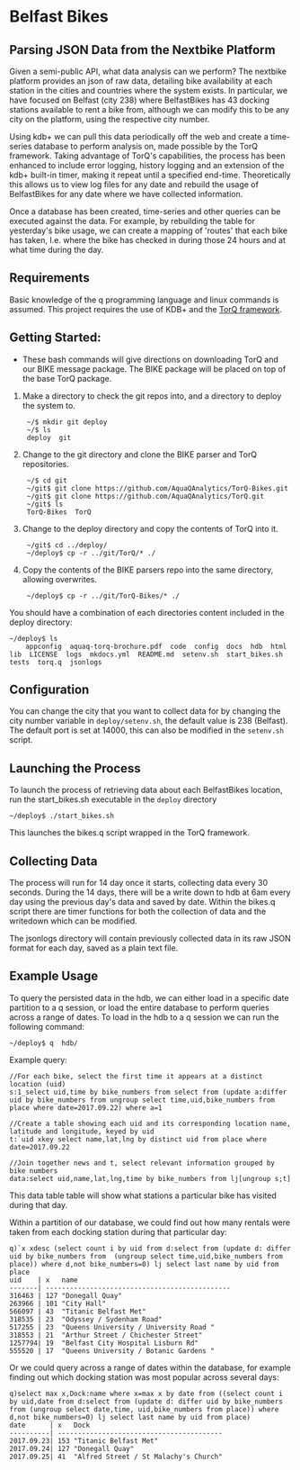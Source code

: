 # Belfast Bikes

## Parsing JSON Data from the Nextbike Platform

Given a semi-public API, what data analysis can we perform?  The nextbike platform provides an json of raw data, detailing bike availability at each station in the cities and countries where the system exists.  In particular, we have focused on Belfast (city 238) where BelfastBikes has 43 docking stations available to rent a bike from, although we can modify this to be any city on the platform, using the respective city number.

Using kdb+ we can pull this data periodically off the web and create a time-series database to perform analysis on, made possible by the TorQ framework.  Taking advantage of TorQ's capabilities, the process has been enhanced to include error logging, history logging and an extension of the kdb+ built-in timer, making it repeat until a specified end-time.  Theoretically this allows us to view log files for any date and rebuild the usage of BelfastBikes for any date where we have collected information.

Once a database has been created, time-series and other queries can be executed against the data.  For example, by rebuilding the table for yesterday's bike usage, we can create a mapping of 'routes' that each bike has taken, I.e. where the bike has checked in during those 24 hours and at what time during the day.

## Requirements


Basic knowledge of the q programming language and linux commands is assumed.
This project requires the use of KDB+ and the [TorQ framework](https://github.com/AquaQAnalytics/TorQ).

## Getting Started:

- These bash commands will give directions on downloading TorQ and our BIKE message package. The BIKE package will be placed on top of the base TorQ package.
	
1. Make a directory to check the git repos into, and a directory to deploy the system to.

		~/$ mkdir git deploy
		~/$ ls
		deploy  git
	
2. Change to the git directory and clone the BIKE parser and TorQ repositories.

		~/$ cd git
		~/git$ git clone https://github.com/AquaQAnalytics/TorQ-Bikes.git
		~/git$ git clone https://github.com/AquaQAnalytics/TorQ.git
		~/git$ ls
		TorQ-Bikes  TorQ
	
3. Change to the deploy directory and copy the contents of TorQ into it.

		~/git$ cd ../deploy/
 		~/deploy$ cp -r ../git/TorQ/* ./
	
4. Copy the contents of the BIKE parsers repo into the same directory, allowing overwrites.

		~/deploy$ cp -r ../git/TorQ-Bikes/* ./

You should have a combination of each directories content included in the deploy directory:

	~/deploy$ ls
        appconfig  aquaq-torq-brochure.pdf  code  config  docs  hdb  html  lib  LICENSE  logs  mkdocs.yml  README.md  setenv.sh  start_bikes.sh  tests  torq.q  jsonlogs     
	
## Configuration

You can change the city that you want to collect data for by changing the city number variable in `deploy/setenv.sh`, the default value is 238 (Belfast).
The default port is set at 14000, this can also be modified in the `setenv.sh` script.

## Launching the Process
To launch the process of retrieving data about each BelfastBikes location, run the start_bikes.sh executable in the `deploy` directory
```
~/deploy$ ./start_bikes.sh
```
This launches the bikes.q script wrapped in the TorQ framework.

## Collecting Data
The process will run for 14 day once it starts, collecting data every 30 seconds. During the 14 days, there will be a write down to hdb at 6am every day using the previous day's data and saved by date. Within the bikes.q script there are timer functions for both the collection of data and the writedown which can be modified.

The jsonlogs directory will contain previously collected data in its raw JSON format for each day, saved as a plain text file. 

## Example Usage

To query the persisted data in the hdb, we can either load in a specific date partition to a q session, or load the entire database to perform queries across a range of dates. To load in the hdb to a q session we can run the following command:
```
~/deploy$ q  hdb/
```
Example query:
```
//For each bike, select the first time it appears at a distinct location (uid)
s:1_select uid,time by bike_numbers from select from (update a:differ uid by bike_numbers from ungroup select time,uid,bike_numbers from place where date=2017.09.22) where a=1

//Create a table showing each uid and its corresponding location name, latitude and longitude, keyed by uid
t:`uid xkey select name,lat,lng by distinct uid from place where date=2017.09.22

//Join together news and t, select relevant information grouped by bike numbers
data:select uid,name,lat,lng,time by bike_numbers from lj[ungroup s;t]
```
This data table table will show what stations a particular bike has visited during that day.

Within a partition of our database, we could find out how many rentals were taken from each docking station during that particular day:
```
q)`x xdesc (select count i by uid from d:select from (update d: differ uid by bike_numbers from  (ungroup select time,uid,bike_numbers from place)) where d,not bike_numbers=0) lj select last name by uid from place
uid    | x   name
-------| ----------------------------------------------
316463 | 127 "Donegall Quay"
263966 | 101 "City Hall"
566097 | 43  "Titanic Belfast Met"
318535 | 23  "Odyssey / Sydenham Road"
517255 | 23  "Queens University / University Road "
318553 | 21  "Arthur Street / Chichester Street"
1257794| 19  "Belfast City Hospital Lisburn Rd"
555520 | 17  "Queens University / Botanic Gardens "
```
Or we could query across a range of dates within the database, for example finding out which docking station was most popular across several days:
```
q)select max x,Dock:name where x=max x by date from ((select count i by uid,date from d:select from (update d: differ uid by bike_numbers from (ungroup select date,time, uid,bike_numbers from place)) where d,not bike_numbers=0) lj select last name by uid from place)
date      | x   Dock
----------| -----------------------------------------
2017.09.23| 153 "Titanic Belfast Met"
2017.09.24| 127 "Donegall Quay"
2017.09.25| 41  "Alfred Street / St Malachy's Church"
```

